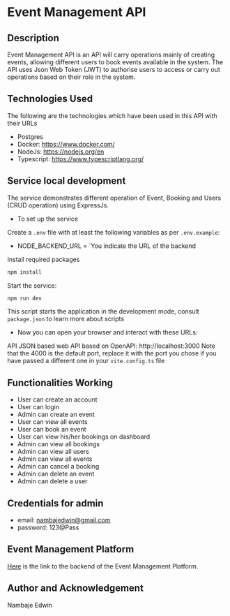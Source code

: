 # Event Management API


## Description

Event Management API is an API will carry operations mainly of creating events, allowing different users to book events available in the system. The API uses Json Web Token (JWT) to authorise  users to access or carry out operations based on their role in the system.


## Technologies Used

The following are the technologies which have been used in this API with their URLs

- Postgres
- Docker: https://www.docker.com/
- NodeJs: https://nodejs.org/en
- Typescript: https://www.typescriptlang.org/


## Service local development
The service demonstrates different operation of Event, Booking and Users (CRUD operation) using ExpressJs.

* To set up the service

Create a `.env` file with at least the following variables as per `.env.example`:
* NODE_BACKEND_URL = `You indicate the URL of the backend

Install required packages
```bash
npm install
```

Start the service:
```bash
npm run dev
```

This script starts the application in the development mode, consult `package.json` to learn more about scripts


* Now you can open your browser and interact with these URLs:

API JSON based web API based on OpenAPI: http://localhost:3000
Note that the 4000 is the default port, replace it with the port you chose if you have passed a different one in your `vite.config.ts` file

## Functionalities Working
- User can create an account
- User can login
- Admin can create an event
- User can view all events
- User can book an event
- User can view his/her bookings on dashboard
- Admin can view all bookings
- Admin can view all users
- Admin can view all events
- Admin can cancel a booking
- Admin can delete an event
- Admin can delete a user

## Credentials for admin
- email: nambajedwin@gmail.com
- password: 123@Pass

## Event Management Platform
[Here](https://github.com/edwinnambaje/event-bn) is the link to the backend of the Event Management Platform.

## Author and Acknowledgement
Nambaje Edwin